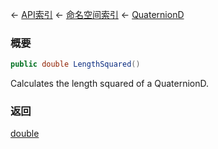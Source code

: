 ← [API索引](Api-Index) ← [命名空间索引](Namespace-Index) ← [QuaternionD](VRageMath.QuaternionD)

### 概要

```csharp
public double LengthSquared()
```

Calculates the length squared of a QuaternionD.

### 返回

[double](https://docs.microsoft.com/en-us/dotnet/api/System.Double?view=netframework-4.6)


